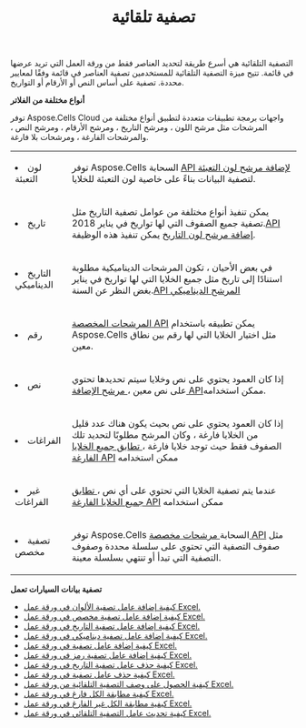 ﻿---
title: تصفية تلقائية
second_title: Aspose.Cells Cloud Documen
type: docs
url: /ar/autofilter/
aliases: [/working-with-autofilter/]
keywords: Get, add， delete, and so on for auto filter on an Excel worksheet
description: تدعم Aspose.Cells Cloud APIs الحصول على وإضافة ， حذف وما إلى ذلك للتصفية التلقائية في ورقة عمل Excel. SDK يدعم أنواع لغات التطوير. وهي تشمل Android و C# و Go و Java و NodeJS و Perl و PHP و Python و Ruby و swift
weight: 100
---
التصفية التلقائية هي أسرع طريقة لتحديد العناصر فقط من ورقة العمل التي تريد عرضها في قائمة. تتيح ميزة التصفية التلقائية للمستخدمين تصفية العناصر في قائمة وفقًا لمعايير محددة. تصفية على أساس النص أو الأرقام أو التواريخ.



**أنواع مختلفة من الفلاتر** 

توفر Aspose.Cells Cloud واجهات برمجة تطبيقات متعددة لتطبيق أنواع مختلفة من المرشحات مثل مرشح اللون ، ومرشح التاريخ ، ومرشح الأرقام ، ومرشح النص ، والمرشحات الفارغة ، ومرشحات بلا فارغة.

<table class="table table-striped">
  <tr>
  <td class="col-md-2"> <li>لون التعبئة</li> </td>
  <td class="col-md-10">
  <p> توفر Aspose.Cells السحابة
 <a href="/cells/ar/autofilter/add-color-filter/">API لإضافة مرشح لون التعبئة</a>
لتصفية البيانات بناءً على خاصية لون التعبئة للخلايا.</p>
  </td>
  </tr>
  <tr>
    <td class="col-md-2"> <li>تاريخ</li> </td>
  <td class="col-md-10">
  <p>
 يمكن تنفيذ أنواع مختلفة من عوامل تصفية التاريخ مثل تصفية جميع الصفوف التي لها تواريخ في يناير 2018.<a href="/cells/ar/autofilter/add-date-filter/">API إضافة مرشح لون التاريخ</a> يمكن تنفيذ هذه الوظيفة.
</p>
  </td>
  </tr>
    <tr>
    <td class="col-md-2"> <li>التاريخ الديناميكي</li> </td>
  <td class="col-md-10">
  <p>
 في بعض الأحيان ، تكون المرشحات الديناميكية مطلوبة استنادًا إلى تاريخ مثل جميع الخلايا التي لها تواريخ في يناير بغض النظر عن السنة.<a href="/cells/ar/autofilter/add-dynamic-filter/">API المرشح الديناميكي</a>  
</p>
  </td>
  </tr>
      <tr>
    <td class="col-md-2"> <li>رقم</li> </td>
  <td class="col-md-10">
  <p>
<a href="/cells/ar/autofilter/add-filter/">المرشحات المخصصة API</a> يمكن تطبيقه باستخدام Aspose.Cells مثل اختيار الخلايا التي لها رقم بين نطاق معين.
</p>
  </td>
  </tr>
        <tr>
    <td class="col-md-2"> <li>نص</li> </td>
  <td class="col-md-10">
  <p>
 إذا كان العمود يحتوي على نص وخلايا سيتم تحديدها تحتوي على نص معين ،<a href="/cells/ar/autofilter/add-filter/"> مرشح الإضافة API</a>ممكن استخدامه.
</p>
  </td>
  </tr>
          <tr>
    <td class="col-md-2"> <li>الفراغات</li> </td>
  <td class="col-md-10">
  <p>

 إذا كان العمود يحتوي على نص بحيث يكون هناك عدد قليل من الخلايا فارغة ، وكان المرشح مطلوبًا لتحديد تلك الصفوف فقط حيث توجد خلايا فارغة ،<a href="/cells/ar/autofilter/match-all-blank/"> تطابق جميع الخلايا الفارغة API</a> ممكن استخدامه
</p>
  </td>
  </tr>
            <tr>
    <td class="col-md-2"> <li>غير الفراغات</li> </td>
  <td class="col-md-10">
  <p>

 عندما يتم تصفية الخلايا التي تحتوي على أي نص ،<a href="/cells/ar/autofilter/match-all-blank/"> تطابق جميع الخلايا الفارغة API</a> ممكن استخدامه
</p>
  </td>
  </tr>
              <tr>
    <td class="col-md-2"> <li>تصفية مخصص</li> </td>
  <td class="col-md-10">
  <p>
 توفر Aspose.Cells السحابة<a href="/cells/ar/autofilter/add-dynamic-filter/"> مرشحات مخصصة API</a> مثل صفوف التصفية التي تحتوي على سلسلة محددة وصفوف التصفية التي تبدأ أو تنتهي بسلسلة معينة.
</p>
  </td>
  </tr>
</table>


**تصفية بيانات السيارات تعمل**

- [كيفية إضافة عامل تصفية الألوان في ورقة عمل Excel.](/cells/ar/autofilter/add-color-filter/)
- [كيفية إضافة عامل تصفية مخصص في ورقة عمل Excel.](/cells/ar/autofilter/add-custom-filter/)
- [كيفية إضافة عامل تصفية التاريخ في ورقة عمل Excel.](/cells/ar/autofilter/add-date-filter/)
- [كيفية إضافة عامل تصفية ديناميكي في ورقة عمل Excel.](/cells/ar/autofilter/add-dynamic-filter/)
- [كيفية إضافة عامل تصفية في ورقة عمل Excel.](/cells/ar/autofilter/add-filter/)
- [كيفية إضافة عامل تصفية رمز في ورقة عمل Excel.](/cells/ar/autofilter/add-icon-filter/)
- [كيفية حذف عامل تصفية التاريخ في ورقة عمل Excel.](/cells/ar/autofilter/delete-a-date-filter/)
- [كيفية حذف عامل تصفية في ورقة عمل Excel.](/cells/ar/delete-filter/)
- [كيفية الحصول على وصف التصفية التلقائية من ورقة عمل Excel.](/cells/ar/autofilter/get/)
- [كيفية مطابقة الكل فارغ في ورقة عمل Excel.](/cells/ar/autofilter/match-all-blank/)
- [كيفية مطابقة الكل غير الفارغ في ورقة عمل Excel.](/cells/ar/autofilter/match-all-non-blank/)
- [كيفية تحديث عامل التصفية التلقائي في ورقة عمل Excel.](/cells/ar/autofilter/refresh/)

